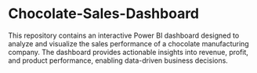 # Chocolate-Sales-Dashboard
This repository contains an interactive Power BI dashboard designed to analyze and visualize the sales performance of a chocolate manufacturing company. The dashboard provides actionable insights into revenue, profit, and product performance, enabling data-driven business decisions.
